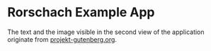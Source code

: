 
# Rorschach Example App

The text and the image visible in the second view of the application originate from [projekt-gutenberg.org](https://www.projekt-gutenberg.org/hauff/maerchen/chap001.html).
